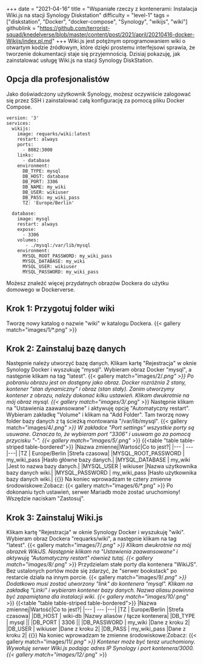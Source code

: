 +++
date = "2021-04-16"
title = "Wspaniałe rzeczy z kontenerami: Instalacja Wiki.js na stacji Synology Diskstation"
difficulty = "level-1"
tags = ["diskstation", "Docker", "docker-compose", "Synology", "wikijs", "wiki"]
githublink = "https://github.com/terrorist-squad/knedelverse/blob/master/content/post/2021/april/20210416-docker-Wikijs/index.pl.md"
+++
Wiki.js jest potężnym oprogramowaniem wiki o otwartym kodzie źródłowym, które dzięki prostemu interfejsowi sprawia, że tworzenie dokumentacji staje się przyjemnością. Dzisiaj pokazuję, jak zainstalować usługę Wiki.js na stacji Synology DiskStation.
## Opcja dla profesjonalistów
Jako doświadczony użytkownik Synology, możesz oczywiście zalogować się przez SSH i zainstalować całą konfigurację za pomocą pliku Docker Compose.
```
version: '3'
services:
  wikijs:
    image: requarks/wiki:latest
    restart: always
    ports:
      - 8082:3000
    links:
      - database
    environment:
      DB_TYPE: mysql
      DB_HOST: database
      DB_PORT: 3306
      DB_NAME: my_wiki
      DB_USER: wikiuser
      DB_PASS: my_wiki_pass
      TZ: 'Europe/Berlin'

  database:
    image: mysql
    restart: always
    expose:
      - 3306
    volumes:
       - ./mysql:/var/lib/mysql
    environment:
      MYSQL_ROOT_PASSWORD: my_wiki_pass
      MYSQL_DATABASE: my_wiki
      MYSQL_USER: wikiuser
      MYSQL_PASSWORD: my_wiki_pass

```
Możesz znaleźć więcej przydatnych obrazów Dockera do użytku domowego w Dockerverse.
## Krok 1: Przygotuj folder wiki
Tworzę nowy katalog o nazwie "wiki" w katalogu Dockera.
{{< gallery match="images/1/*.png" >}}

## Krok 2: Zainstaluj bazę danych
Następnie należy utworzyć bazę danych. Klikam kartę "Rejestracja" w oknie Synology Docker i wyszukuję "mysql". Wybieram obraz Docker "mysql", a następnie klikam na tag "latest".
{{< gallery match="images/2/*.png" >}}
Po pobraniu obrazu jest on dostępny jako obraz. Docker rozróżnia 2 stany, kontener "stan dynamiczny" i obraz (stan stały). Zanim utworzymy kontener z obrazu, należy dokonać kilku ustawień. Klikam dwukrotnie na mój obraz mysql.
{{< gallery match="images/3/*.png" >}}
Następnie klikam na "Ustawienia zaawansowane" i aktywuję opcję "Automatyczny restart". Wybieram zakładkę "Volume" i klikam na "Add Folder". Tam tworzę nowy folder bazy danych z tą ścieżką montowania "/var/lib/mysql".
{{< gallery match="images/4/*.png" >}}
W zakładce "Port settings" wszystkie porty są usuwane. Oznacza to, że wybieram port "3306" i usuwam go za pomocą przycisku "-".
{{< gallery match="images/5/*.png" >}}
{{<table "table table-striped table-bordered">}}
|Nazwa zmiennej|Wartość|Co to jest?|
|--- | --- |---|
|TZ	| Europe/Berlin |Strefa czasowa|
|MYSQL_ROOT_PASSWORD	| my_wiki_pass |Hasło główne bazy danych.|
|MYSQL_DATABASE |	my_wiki |Jest to nazwa bazy danych.|
|MYSQL_USER	| wikiuser |Nazwa użytkownika bazy danych wiki.|
|MYSQL_PASSWORD |	my_wiki_pass	|Hasło użytkownika bazy danych wiki.|
{{</table>}}
Na koniec wprowadzam te cztery zmienne środowiskowe:Zobacz:
{{< gallery match="images/6/*.png" >}}
Po dokonaniu tych ustawień, serwer Mariadb może zostać uruchomiony! Wszędzie naciskam "Zastosuj".
## Krok 3: Zainstaluj Wiki.js
Klikam kartę "Rejestracja" w oknie Synology Docker i wyszukuję "wiki". Wybieram obraz Dockera "requarks/wiki", a następnie klikam na tag "latest".
{{< gallery match="images/7/*.png" >}}
Klikam dwukrotnie na mój obrazek WikiJS. Następnie klikam na "Ustawienia zaawansowane" i aktywuję "Automatyczny restart" również tutaj.
{{< gallery match="images/8/*.png" >}}
Przydzielam stałe porty dla kontenera "WikiJS". Bez ustalonych portów może się zdarzyć, że "serwer bookstack" po restarcie działa na innym porcie.
{{< gallery match="images/9/*.png" >}}
Dodatkowo musi zostać utworzony "link" do kontenera "mysql". Klikam na zakładkę "Linki" i wybieram kontener bazy danych. Nazwa aliasu powinna być zapamiętana dla instalacji wiki.
{{< gallery match="images/10/*.png" >}}
{{<table "table table-striped table-bordered">}}
|Nazwa zmiennej|Wartość|Co to jest?|
|--- | --- |---|
|TZ	| Europe/Berlin	|Strefa czasowa|
|DB_HOST	| wiki-db	|Nazwy aliasów / łącze kontenera|
|DB_TYPE	| mysql	||
|DB_PORT	| 3306	 ||
|DB_PASSWORD	| my_wiki	|Dane z kroku 2|
|DB_USER	| wikiuser |Dane z kroku 2|
|DB_PASS	| my_wiki_pass	|Dane z kroku 2|
{{</table>}}
Na koniec wprowadzam te zmienne środowiskowe:Zobacz:
{{< gallery match="images/11/*.png" >}}
Kontener może być teraz uruchomiony. Wywołuję serwer Wiki.js podając adres IP Synology i port kontenera/3000.
{{< gallery match="images/12/*.png" >}}
